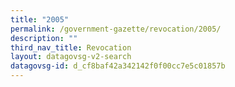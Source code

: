 ```yaml
---
title: "2005"
permalink: /government-gazette/revocation/2005/
description: ""
third_nav_title: Revocation
layout: datagovsg-v2-search
datagovsg-id: d_cf8baf42a342142f0f00cc7e5c01857b
---
```


